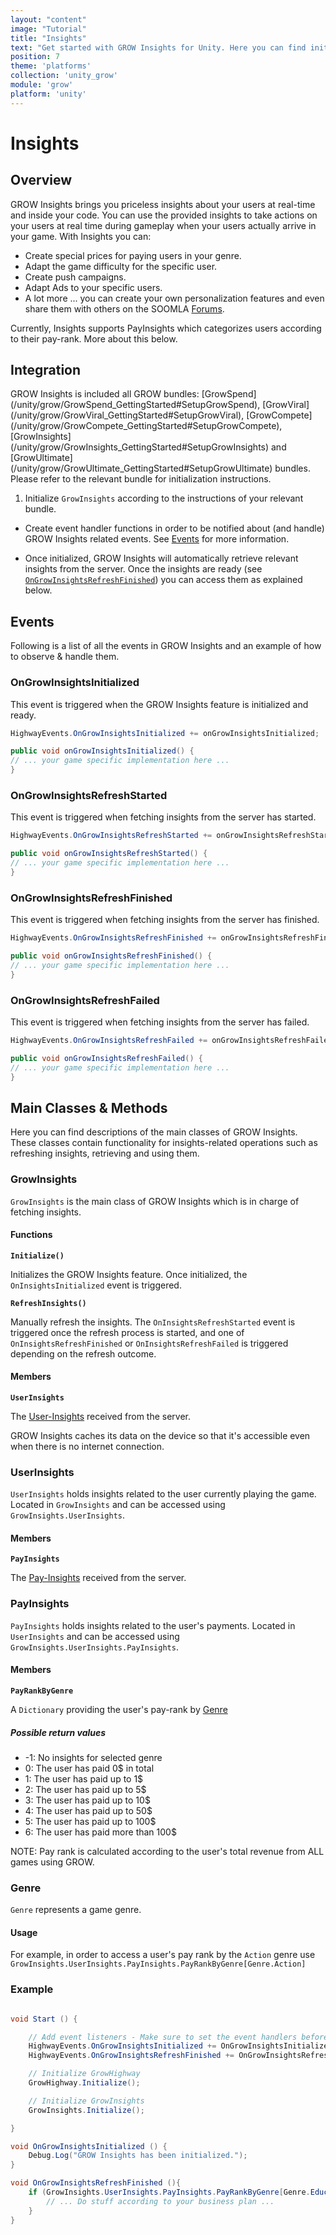 ```yaml
---
layout: "content"
image: "Tutorial"
title: "Insights"
text: "Get started with GROW Insights for Unity. Here you can find initialization instructions, event handling and usage examples."
position: 7
theme: 'platforms'
collection: 'unity_grow'
module: 'grow'
platform: 'unity'
---
```


# Insights

## Overview

GROW Insights brings you priceless insights about your users at real-time and inside your code. You can use the provided insights to take actions on your users at real time during gameplay when your users actually arrive in your game. With Insights you can:  


- Create special prices for paying users in your genre.
- Adapt the game difficulty for the specific user.
- Create push campaigns.
- Adapt Ads to your specific users.
- A lot more ... you can create your own personalization features and even share them with others on the SOOMLA [Forums](http://answers.soom.la).

Currently, Insights supports PayInsights which categorizes users according to their pay-rank. More about this below.

## Integration

<div class="info-box">GROW Insights is included all GROW bundles: [GrowSpend](/unity/grow/GrowSpend_GettingStarted#SetupGrowSpend), [GrowViral](/unity/grow/GrowViral_GettingStarted#SetupGrowViral), [GrowCompete](/unity/grow/GrowCompete_GettingStarted#SetupGrowCompete), [GrowInsights](/unity/grow/GrowInsights_GettingStarted#SetupGrowInsights) and [GrowUltimate](/unity/grow/GrowUltimate_GettingStarted#SetupGrowUltimate) bundles. Please refer to the relevant bundle for initialization instructions.</div>


1. Initialize `GrowInsights` according to the instructions of your relevant bundle.

* Create event handler functions in order to be notified about (and handle) GROW Insights related events. See [Events](/unity/grow/Grow_Insights/#Events) for more information.

* Once initialized, GROW Insights will automatically retrieve relevant insights from the server. Once the insights are ready (see [`OnGrowInsightsRefreshFinished`](/unity/grow/Grow_Insights/#OnInsightsRefreshFinished)) you can access them as explained below.

## Events

Following is a list of all the events in GROW Insights and an example of how to observe & handle them.

### OnGrowInsightsInitialized

This event is triggered when the GROW Insights feature is initialized and ready.

``` cs
HighwayEvents.OnGrowInsightsInitialized += onGrowInsightsInitialized;

public void onGrowInsightsInitialized() {
// ... your game specific implementation here ...
}
```

### OnGrowInsightsRefreshStarted

This event is triggered when fetching insights from the server has started.

``` cs
HighwayEvents.OnGrowInsightsRefreshStarted += onGrowInsightsRefreshStarted;

public void onGrowInsightsRefreshStarted() {
// ... your game specific implementation here ...
}
```

### OnGrowInsightsRefreshFinished

This event is triggered when fetching insights from the server has finished.

``` cs
HighwayEvents.OnGrowInsightsRefreshFinished += onGrowInsightsRefreshFinished;

public void onGrowInsightsRefreshFinished() {
// ... your game specific implementation here ...
}
```

### OnGrowInsightsRefreshFailed

This event is triggered when fetching insights from the server has failed.

``` cs
HighwayEvents.OnGrowInsightsRefreshFailed += onGrowInsightsRefreshFailed;

public void onGrowInsightsRefreshFailed() {
// ... your game specific implementation here ...
}
```

## Main Classes & Methods

Here you can find descriptions of the main classes of GROW Insights. These classes contain functionality for insights-related operations such as refreshing insights, retrieving and using them.

### GrowInsights

`GrowInsights` is the main class of GROW Insights which is in charge of fetching insights.

#### Functions

**`Initialize()`**

Initializes the GROW Insights feature. Once initialized, the `OnInsightsInitialized` event is triggered.

**`RefreshInsights()`**

Manually refresh the insights. The `OnInsightsRefreshStarted` event is triggered once the refresh process is started, and one of `OnInsightsRefreshFinished` or `OnInsightsRefreshFailed` is triggered depending on the refresh outcome.

#### Members

**`UserInsights`**

The [User-Insights](/unity/grow/Grow_Insights/#UserInsights) received from the server.

<div class="info-box">GROW Insights caches its data on the device so that it's accessible even when there is no internet connection.</div>

### UserInsights

`UserInsights` holds insights related to the user currently playing the game.
Located in `GrowInsights` and can be accessed using `GrowInsights.UserInsights`.

#### Members

**`PayInsights`**

The [Pay-Insights](/unity/grow/Grow_Insights/#PayInsights) received from the server.

### PayInsights

`PayInsights` holds insights related to the user's payments.
Located in `UserInsights` and can be accessed using `GrowInsights.UserInsights.PayInsights`.

#### Members

**`PayRankByGenre`**

A `Dictionary` providing the user's pay-rank by [Genre](/unity/grow/Grow_Insights/#Genre)

##### Possible return values

- -1: No insights for selected genre
- 0: The user has paid 0$ in total
- 1: The user has paid up to 1$
- 2: The user has paid up to 5$
- 3: The user has paid up to 10$
- 4: The user has paid up to 50$
- 5: The user has paid up to 100$
- 6: The user has paid more than 100$

<div class="info-box">NOTE: Pay rank is calculated according to the user's total revenue from ALL games using GROW.</div>

### Genre

`Genre` represents a game genre.

#### Usage

For example, in order to access a user's pay rank by the `Action` genre use `GrowInsights.UserInsights.PayInsights.PayRankByGenre[Genre.Action]`

### Example

``` cs

void Start () {

    // Add event listeners - Make sure to set the event handlers before you initialize
    HighwayEvents.OnGrowInsightsInitialized += OnGrowInsightsInitialized;
    HighwayEvents.OnGrowInsightsRefreshFinished += OnGrowInsightsRefreshFinished;

    // Initialize GrowHighway
    GrowHighway.Initialize();

    // Initialize GrowInsights
    GrowInsights.Initialize();

}

void OnGrowInsightsInitialized () {
    Debug.Log("GROW Insights has been initialized.");
}

void OnGrowInsightsRefreshFinished (){
    if (GrowInsights.UserInsights.PayInsights.PayRankByGenre[Genre.Educational] > 3) {
        // ... Do stuff according to your business plan ...
    }
}


```
